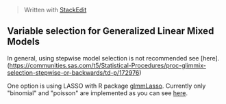 
> Written with [StackEdit](https://stackedit.io/)

## Variable selection for Generalized Linear Mixed Models

In general, using stepwise model selection is not recommended see [here].(https://communities.sas.com/t5/Statistical-Procedures/proc-glimmix-selection-stepwise-or-backwards/td-p/172976)

One option is using LASSO with R package [glmmLasso](https://cran.r-project.org/web/packages/glmmLasso/glmmLasso.pdf). Currently only "binomial" and "poisson" are implemented as you can see [here](https://rdrr.io/rforge/glmmixedlasso/man/glmmlasso.html). 
<!--stackedit_data:
eyJoaXN0b3J5IjpbOTk3NTAxODMxXX0=
-->